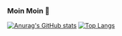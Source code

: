 ### Moin Moin 👋
[![Anurag's GitHub stats](https://github-readme-stats.vercel.app/api?username=Lennart1978&show_icons=true)](https://github.com/anuraghazra/github-readme-stats)
[![Top Langs](https://github-readme-stats.vercel.app/api/top-langs/?username=Lennart1978)](https://github.com/anuraghazra/github-readme-stats)